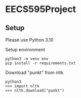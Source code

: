 # EECS595Project

## Setup
Please use Python 3.10

Setup environment
```
python3 -m venv env
pip install -r requirements.txt
```

Download "punkt" from nltk
```
python3
>>> import nltk
>>> nltk.download("punkt")
```
